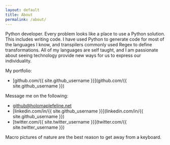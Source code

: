 ```yaml
---
layout: default
title: About
permalink: /about/
---
```


Python developer. Every problem looks like a place to use a Python solution. This includes writing code. I have used Python to generate code for most of the languages I know, and transpilers commonly used Regex to define transformations. All of my languages are self taught, and I am passionate about seeing technology provide new ways for us to express our individuality.

My portfolio:
- [github.com/{{ site.github_username }}](github.com/{{ site.github_username }})

Message me on the following:
- [github@holomaplefeline.net](github@holomaplefeline.net)
- [linkedin.com/in/{{ site.github_username }}](linkedin.com/in/{{ site.github_username }})
- [twitter.com/{{ site.twitter_username }}](twitter.com/{{ site.twitter_username }})

Macro pictures of nature are the best reason to get away from a keyboard.
